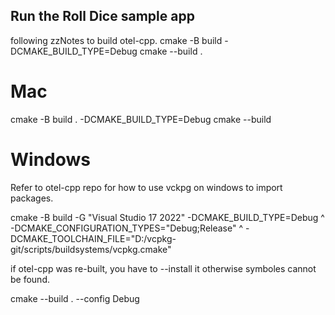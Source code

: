 ## Run the Roll Dice sample app
 following zzNotes to build otel-cpp.
cmake -B build -DCMAKE_BUILD_TYPE=Debug
cmake --build .

Mac
===
cmake -B build . -DCMAKE_BUILD_TYPE=Debug
cmake --build

Windows
=======
Refer to otel-cpp repo for how to use vckpg on windows to import packages.

cmake -B build -G "Visual Studio 17 2022"  -DCMAKE_BUILD_TYPE=Debug ^
	-DCMAKE_CONFIGURATION_TYPES="Debug;Release" ^
	-DCMAKE_TOOLCHAIN_FILE="D:/vcpkg-git/scripts/buildsystems/vcpkg.cmake" 

if otel-cpp was re-built, you have to --install it otherwise symboles cannot be found.

cmake --build . --config Debug